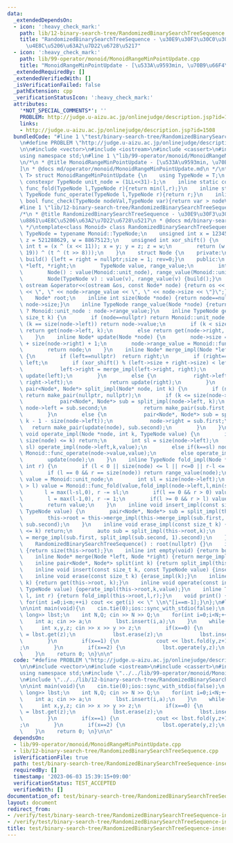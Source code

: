 ```yaml
---
data:
  _extendedDependsOn:
  - icon: ':heavy_check_mark:'
    path: lib/12-binary-search-tree/RandomizedBinarySearchTreeSequence.cpp
    title: "RandomizedBinarySearchTreeSequence - \u30E9\u30F3\u30C0\u30E0\u5E73\u8861\
      \u4E8C\u5206\u63A2\u7D22\u6728\u5217"
  - icon: ':heavy_check_mark:'
    path: lib/99-operator/monoid/MonoidRangeMinPointUpdate.cpp
    title: "MonoidRangeMinPointUpdate - [\u533A\u9593min, \u70B9\u66F4\u65B0]"
  _extendedRequiredBy: []
  _extendedVerifiedWith: []
  _isVerificationFailed: false
  _pathExtension: cpp
  _verificationStatusIcon: ':heavy_check_mark:'
  attributes:
    '*NOT_SPECIAL_COMMENTS*': ''
    PROBLEM: http://judge.u-aizu.ac.jp/onlinejudge/description.jsp?id=1508
    links:
    - http://judge.u-aizu.ac.jp/onlinejudge/description.jsp?id=1508
  bundledCode: "#line 1 \"test/binary-search-tree/RandomizedBinarySearchTreeSequence-insert-erase.test.cpp\"\
    \n#define PROBLEM \"http://judge.u-aizu.ac.jp/onlinejudge/description.jsp?id=1508\"\
    \n\n#include <vector>\n#include <iostream>\n#include <cassert>\n#include <queue>\n\
    using namespace std;\n#line 1 \"lib/99-operator/monoid/MonoidRangeMinPointUpdate.cpp\"\
    \n/*\n * @title MonoidRangeMinPointUpdate - [\u533A\u9593min, \u70B9\u66F4\u65B0\
    ]\n * @docs md/operator/monoid/MonoidRangeMinPointUpdate.md\n */\ntemplate<class\
    \ T> struct MonoidRangeMinPointUpdate {\n    using TypeNode = T;\n    inline static\
    \ constexpr TypeNode unit_node = (1LL<<31)-1;\n    inline static constexpr TypeNode\
    \ func_fold(TypeNode l,TypeNode r){return min(l,r);}\n    inline static constexpr\
    \ TypeNode func_operate(TypeNode l,TypeNode r){return r;}\n    inline static constexpr\
    \ bool func_check(TypeNode nodeVal,TypeNode var){return var > nodeVal;}\n};\n\
    #line 1 \"lib/12-binary-search-tree/RandomizedBinarySearchTreeSequence.cpp\"\n\
    /*\n * @title RandomizedBinarySearchTreeSequence - \u30E9\u30F3\u30C0\u30E0\u5E73\
    \u8861\u4E8C\u5206\u63A2\u7D22\u6728\u5217\n * @docs md/binary-search-tree/RandomizedBinarySearchTreeSequence.md\n\
    \ */\ntemplate<class Monoid> class RandomizedBinarySearchTreeSequence {\n    using\
    \ TypeNode = typename Monoid::TypeNode;\n    unsigned int x = 123456789, y = 362436069,\
    \ z = 521288629, w = 88675123;\n    unsigned int xor_shift() {\n        unsigned\
    \ int t = (x ^ (x << 11)); x = y; y = z; z = w;\n        return (w = (w ^ (w >>\
    \ 19)) ^ (t ^ (t >> 8)));\n    }\n    struct Node {\n    private:\n        void\
    \ build() {left = right = nullptr;size = 1; rev=0;}\n    public:\n        Node\
    \ *left, *right;\n        TypeNode value, range_value;\n        int size,rev;\n\
    \        Node() : value(Monoid::unit_node), range_value(Monoid::unit_node) {build();}\n\
    \        Node(TypeNode v) : value(v), range_value(v) {build();}\n        friend\
    \ ostream &operator<<(ostream &os, const Node* node) {return os << \"{\" << node->value\
    \ << \", \" << node->range_value << \", \" << node->size << \"}\";}\n    };\n\
    \    Node* root;\n    inline int size(Node *node) {return node==nullptr ? 0 :\
    \ node->size;}\n    inline TypeNode range_value(Node *node) {return node==nullptr\
    \ ? Monoid::unit_node : node->range_value;}\n    inline TypeNode get(Node *node,\
    \ size_t k) {\n        if (node==nullptr) return Monoid::unit_node;\n        if\
    \ (k == size(node->left)) return node->value;\n        if (k < size(node->left))\
    \ return get(node->left, k);\n        else return get(node->right, k-1 - size(node->left));\n\
    \    }\n    inline Node* update(Node *node) {\n        node->size = size(node->left)\
    \ + size(node->right) + 1;\n        node->range_value = Monoid::func_fold(Monoid::func_fold(range_value(node->left),node->value),range_value(node->right));\n\
    \        return node;\n    }\n    inline Node* merge_impl(Node *left, Node *right)\
    \ {\n        if (left==nullptr)  return right;\n        if (right==nullptr) return\
    \ left;\n        if (xor_shift() % (left->size + right->size) < left->size) {\n\
    \            left->right = merge_impl(left->right, right);\n            return\
    \ update(left);\n        }\n        else {\n            right->left = merge_impl(left,\
    \ right->left);\n            return update(right);\n        }\n    }\n    inline\
    \ pair<Node*, Node*> split_impl(Node* node, int k) {\n        if (node==nullptr)\
    \ return make_pair(nullptr, nullptr);\n        if (k <= size(node->left)) {\n\
    \            pair<Node*, Node*> sub = split_impl(node->left, k);\n           \
    \ node->left = sub.second;\n            return make_pair(sub.first, update(node));\n\
    \        }\n        else {\n            pair<Node*, Node*> sub = split_impl(node->right,\
    \ k - 1 - size(node->left));\n            node->right = sub.first;\n         \
    \   return make_pair(update(node), sub.second);\n        }\n    }\n    inline\
    \ void operate_impl(Node *node, int k, TypeNode value) {\n        if(k < 0 ||\
    \ size(node) <= k) return;\n        int sl = size(node->left);\n        if(k <\
    \ sl) operate_impl(node->left,k,value);\n        else if(k==sl) node->value =\
    \ Monoid::func_operate(node->value,value);\n        else operate_impl(node->right,k-1-sl,value);\n\
    \        update(node);\n    }\n    inline TypeNode fold_impl(Node *node, int l,\
    \ int r) {\n        if (l < 0 || size(node) <= l || r<=0 || r-l <= 0) return Monoid::unit_node;\n\
    \        if (l == 0 && r == size(node)) return range_value(node);\n        TypeNode\
    \ value = Monoid::unit_node;\n        int sl = size(node->left);\n        if(sl\
    \ > l) value = Monoid::func_fold(value,fold_impl(node->left,l,min(sl,r)));\n \
    \       l = max(l-sl,0), r -= sl;\n        if(l == 0 && r > 0) value = Monoid::func_fold(value,node->value);\n\
    \        l = max(l-1,0), r -= 1;\n        if(l >= 0 && r > l) value = Monoid::func_fold(value,fold_impl(node->right,l,r));\n\
    \        return value;\n    }\n    inline void insert_impl(const size_t k, const\
    \ TypeNode value) {\n        pair<Node*, Node*> sub = split_impl(this->root, k);\n\
    \        this->root = this->merge_impl(this->merge_impl(sub.first, new Node(value)),\
    \ sub.second);\n    }\n    inline void erase_impl(const size_t k) {\n        if(size(this->root)\
    \ <= k) return;\n        auto sub = split_impl(this->root,k);\n        this->root\
    \ = merge_impl(sub.first, split_impl(sub.second, 1).second);\n    }\npublic:\n\
    \    RandomizedBinarySearchTreeSequence() : root(nullptr) {}\n    inline int size()\
    \ {return size(this->root);}\n    inline int empty(void) {return bool(size()==0);}\n\
    \    inline Node* merge(Node *left, Node *right) {return merge_impl(left,right);}\n\
    \    inline pair<Node*, Node*> split(int k) {return split_impl(this->root,k);}\n\
    \    inline void insert(const size_t k, const TypeNode value) {insert_impl(k,value);}\n\
    \    inline void erase(const size_t k) {erase_impl(k);}\n    inline TypeNode get(size_t\
    \ k) {return get(this->root, k);}\n    inline void operate(const int k, const\
    \ TypeNode value) {operate_impl(this->root,k,value);}\n    inline TypeNode fold(int\
    \ l, int r) {return fold_impl(this->root,l,r);}\n    void print() {int m = size(this->root);\
    \ for(int i=0;i<m;++i) cout << get(i) << \" \\n\"[i==m-1];}\n};\n#line 10 \"test/binary-search-tree/RandomizedBinarySearchTreeSequence-insert-erase.test.cpp\"\
    \n\nint main(void){\n    cin.tie(0);ios::sync_with_stdio(false);\n    RandomizedBinarySearchTreeSequence<MonoidRangeMinPointUpdate<long\
    \ long>> lbst;\n    int N,Q; cin >> N >> Q;\n    for(int i=0;i<N;++i) {\n    \
    \    int a; cin >> a;\n        lbst.insert(i,a);\n    }\n    while(Q--) {\n  \
    \      int x,y,z; cin >> x >> y >> z;\n        if(x==0) {\n            auto w\
    \ = lbst.get(z);\n            lbst.erase(z);\n            lbst.insert(y,w);\n\
    \        }\n        if(x==1) {\n            cout << lbst.fold(y,z+1) << \"\\n\"\
    ;\n        }\n        if(x==2) {\n            lbst.operate(y,z);\n        }\n\
    \    }\n    return 0; \n}\n\n"
  code: "#define PROBLEM \"http://judge.u-aizu.ac.jp/onlinejudge/description.jsp?id=1508\"\
    \n\n#include <vector>\n#include <iostream>\n#include <cassert>\n#include <queue>\n\
    using namespace std;\n#include \"../../lib/99-operator/monoid/MonoidRangeMinPointUpdate.cpp\"\
    \n#include \"../../lib/12-binary-search-tree/RandomizedBinarySearchTreeSequence.cpp\"\
    \n\nint main(void){\n    cin.tie(0);ios::sync_with_stdio(false);\n    RandomizedBinarySearchTreeSequence<MonoidRangeMinPointUpdate<long\
    \ long>> lbst;\n    int N,Q; cin >> N >> Q;\n    for(int i=0;i<N;++i) {\n    \
    \    int a; cin >> a;\n        lbst.insert(i,a);\n    }\n    while(Q--) {\n  \
    \      int x,y,z; cin >> x >> y >> z;\n        if(x==0) {\n            auto w\
    \ = lbst.get(z);\n            lbst.erase(z);\n            lbst.insert(y,w);\n\
    \        }\n        if(x==1) {\n            cout << lbst.fold(y,z+1) << \"\\n\"\
    ;\n        }\n        if(x==2) {\n            lbst.operate(y,z);\n        }\n\
    \    }\n    return 0; \n}\n\n"
  dependsOn:
  - lib/99-operator/monoid/MonoidRangeMinPointUpdate.cpp
  - lib/12-binary-search-tree/RandomizedBinarySearchTreeSequence.cpp
  isVerificationFile: true
  path: test/binary-search-tree/RandomizedBinarySearchTreeSequence-insert-erase.test.cpp
  requiredBy: []
  timestamp: '2023-06-03 15:39:15+09:00'
  verificationStatus: TEST_ACCEPTED
  verifiedWith: []
documentation_of: test/binary-search-tree/RandomizedBinarySearchTreeSequence-insert-erase.test.cpp
layout: document
redirect_from:
- /verify/test/binary-search-tree/RandomizedBinarySearchTreeSequence-insert-erase.test.cpp
- /verify/test/binary-search-tree/RandomizedBinarySearchTreeSequence-insert-erase.test.cpp.html
title: test/binary-search-tree/RandomizedBinarySearchTreeSequence-insert-erase.test.cpp
---
```

